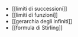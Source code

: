 - [[limiti di successioni]]
- [[limiti di funzioni]]
- [[gerarchia degli infiniti]]
- [[formula di Stirling]]



